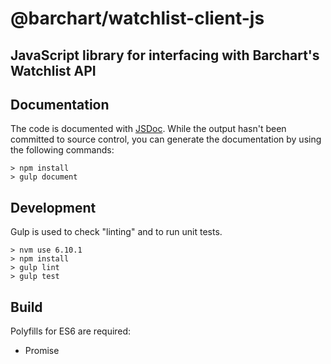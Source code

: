 # @barchart/watchlist-client-js
## JavaScript library for interfacing with Barchart's Watchlist API

## Documentation

The code is documented with [JSDoc](http://usejsdoc.org/). While the output hasn't been committed to source control, you can generate the documentation by using the following commands:

    > npm install
    > gulp document
    

## Development

Gulp is used to check "linting" and to run unit tests.

    > nvm use 6.10.1
    > npm install
    > gulp lint
    > gulp test
    

## Build

Polyfills for ES6 are required:

* Promise